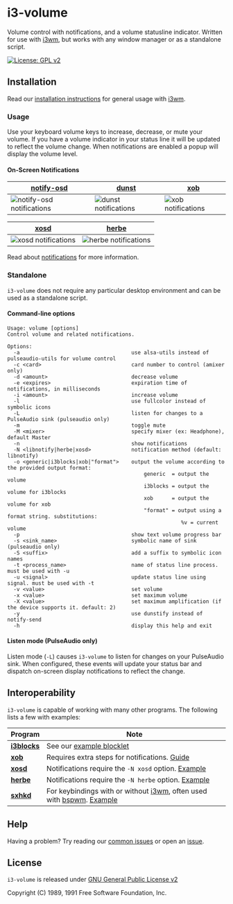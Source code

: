 # i3-volume

Volume control with notifications, and a volume statusline indicator. Written for use with [i3wm], but works with any window manager or as a standalone script.

[![License: GPL v2][license-badge]][license]

## Installation

Read our [installation instructions](https://github.com/hastinbe/i3-volume/wiki/Installation) for general usage with [i3wm].

### Usage

Use your keyboard volume keys to increase, decrease, or mute your volume. If you have a volume indicator in your status line it will be updated to reflect the volume change. When notifications are enabled a popup will display the volume level.


#### On-Screen Notifications

| [notify-osd] | [dunst] | [xob] |
| ------------ | ------- | ----- |
| ![notify-osd notifications](https://github.com/hastinbe/i3-volume/wiki/images/notify-osd.png) | ![dunst notifications](https://github.com/hastinbe/i3-volume/wiki/images/dunst.png) | ![xob notifications](https://github.com/hastinbe/i3-volume/wiki/images/xob.png) |

| [xosd] | [herbe] |
| ------ | ------- |
| ![xosd notifications](https://github.com/hastinbe/i3-volume/wiki/images/xosd.png) | ![herbe notifications](https://github.com/hastinbe/i3-volume/wiki/images/herbe.png) |

Read about [notifications](https://github.com/hastinbe/i3-volume/wiki/Notifications) for more information.

### Standalone

`i3-volume` does not require any particular desktop environment and can be used as a standalone script.

#### Command-line options
```
Usage: volume [options]
Control volume and related notifications.

Options:
  -a                                    use alsa-utils instead of pulseaudio-utils for volume control
  -c <card>                             card number to control (amixer only)
  -d <amount>                           decrease volume
  -e <expires>                          expiration time of notifications, in milliseconds
  -i <amount>                           increase volume
  -l                                    use fullcolor instead of symbolic icons
  -L                                    listen for changes to a PulseAudio sink (pulseaudio only)
  -m                                    toggle mute
  -M <mixer>                            specify mixer (ex: Headphone), default Master
  -n                                    show notifications
  -N <libnotify|herbe|xosd>             notification method (default: libnotify)
  -o <generic|i3blocks|xob|"format">    output the volume according to the provided output format:
                                            generic  = output the volume
                                            i3blocks = output the volume for i3blocks
                                            xob      = output the volume for xob
                                            "format" = output using a format string. substitutions:
                                                        %v = current volume
  -p                                    show text volume progress bar
  -s <sink_name>                        symbolic name of sink (pulseaudio only)
  -S <suffix>                           add a suffix to symbolic icon names
  -t <process_name>                     name of status line process. must be used with -u
  -u <signal>                           update status line using signal. must be used with -t
  -v <value>                            set volume
  -x <value>                            set maximum volume
  -X <value>                            set maximum amplification (if the device supports it. default: 2)
  -y                                    use dunstify instead of notify-send
  -h                                    display this help and exit
  ```

#### Listen mode (PulseAudio only)

Listen mode (`-L`) causes `i3-volume` to listen for changes on your PulseAudio sink. When configured, these events will update your status bar and dispatch on-screen display notifications to reflect the change.

## Interoperability

`i3-volume` is capable of working with many other programs. The following lists a few with examples:

| Program | Note |
| ---------- | ----- |
| **[i3blocks]** | See our [example blocklet](https://github.com/hastinbe/i3-volume/wiki/Usage-with-i3blocks) |
| **[xob]** | Requires extra steps for notifications. [Guide](https://github.com/hastinbe/i3-volume/wiki/Usage-with-xob) |
| **[xosd]** | Notifications require the `-N xosd` option. [Example](https://github.com/hastinbe/i3-volume/wiki/Usage-with-XOSD)
| **[herbe]** | Notifications require the `-N herbe` option. [Example](https://github.com/hastinbe/i3-volume/wiki/Usage-with-herbe)
| **[sxhkd]** | For keybindings with or without [i3wm], often used with [bspwm]. [Example](https://github.com/hastinbe/i3-volume/wiki/Keybindings#sxkhd)

## Help

Having a problem? Try reading our [common issues](https://github.com/hastinbe/i3-volume/wiki/Common-Issues) or open an [issue](https://github.com/hastinbe/i3-volume/issues/new).

## License
`i3-volume` is released under [GNU General Public License v2][license]

Copyright (C) 1989, 1991 Free Software Foundation, Inc.

[alsa-utils]: https://alsa.opensrc.org/Alsa-utils
[bspwm]: https://github.com/baskerville/bspwm
[dunst]: https://dunst-project.org
[herbe]: https://github.com/dudik/herbe
[i3blocks]: https://github.com/vivien/i3blocks
[i3status]: https://github.com/i3/i3status
[i3wm]: https://i3wm.org
[libnotify]: https://developer.gnome.org/libnotify
[license]: https://www.gnu.org/licenses/gpl-2.0.en.html
[license-badge]: https://img.shields.io/badge/License-GPL%20v2-blue.svg
[logo]: assets/logo.svg
[notify-osd]: https://launchpad.net/notify-osd
[pulseaudio-utils]: https://www.freedesktop.org/wiki/Software/PulseAudio/
[sxhkd]: https://github.com/baskerville/sxhkd
[wiki]: https://github.com/hastinbe/i3-volume/wiki
[xob]: https://github.com/florentc/xob
[xosd]: https://sourceforge.net/projects/libxosd/
